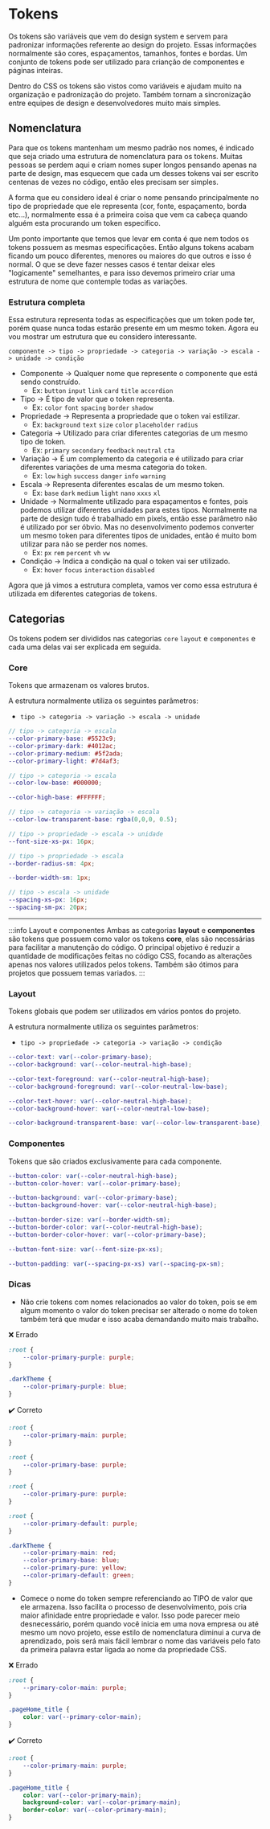 # Tokens
Os tokens são variáveis que vem do design system e servem para padronizar informações referente ao design do projeto. Essas informações normalmente são cores, espaçamentos, tamanhos, fontes e bordas. Um conjunto de tokens pode ser utilizado para crianção de componentes e páginas inteiras.

Dentro do CSS os tokens são vistos como variáveis e ajudam muito na organização e padronização do projeto. Também tornam a sincronização entre equipes de design e desenvolvedores muito mais simples.

## Nomenclatura
Para que os tokens mantenham um mesmo padrão nos nomes, é indicado que seja criado uma estrutura de nomenclatura para os tokens. Muitas pessoas se perdem aqui e criam nomes super longos pensando apenas na parte de design, mas esquecem que cada um desses tokens vai ser escrito centenas de vezes no código, então eles precisam ser simples.

A forma que eu considero ideal é criar o nome pensando principalmente no tipo de propriedade que ele representa (cor, fonte, espaçamento, borda etc...), normalmente essa é a primeira coisa que vem ca cabeça quando alguém esta procurando um token especifico.

Um ponto importante que temos que levar em conta é que nem todos os tokens possuem as mesmas especificações. Então alguns tokens acabam ficando um pouco diferentes, menores ou maiores do que outros e isso é normal. O que se deve fazer nesses casos é tentar deixar eles "logicamente" semelhantes, e para isso devemos primeiro criar uma estrutura de nome que contemple todas as variações.

### Estrutura completa
Essa estrutura representa todas as especificações que um token pode ter, porém quase nunca todas estarão presente em um mesmo token. Agora eu vou mostrar um estrutura que eu considero interessante.

`componente -> tipo -> propriedade -> categoria -> variação -> escala -> unidade -> condição` 

* Componente -> Qualquer nome que represente o componente que está sendo construído. 
  * Ex: `button` `input` `link` `card` `title` `accordion`
* Tipo -> É tipo de valor que o token representa. 
  * Ex: `color` `font` `spacing` `border` `shadow`
* Propriedade -> Representa a propriedade que o token vai estilizar. 
  * Ex: `background` `text` `size` `color` `placeholder` `radius`
* Categoria -> Utilizado para criar diferentes categorias de um mesmo tipo de token. 
  * Ex: `primary` `secondary` `feedback` `neutral` `cta`
* Variação -> É um complemento da categoria e é utilizado para criar diferentes variações de uma mesma categoria do token. 
  * Ex: `low` `high` `success` `danger` `info` `warning`
* Escala -> Representa diferentes escalas de um mesmo token. 
  * Ex: `base` `dark` `medium` `light` `nano` `xxxs` `xl`
* Unidade -> Normalmente utilizado para espaçamentos e fontes, pois podemos utilizar diferentes unidades para estes tipos. Normalmente na parte de design tudo é trabalhado em pixels, então esse parâmetro não é utilizado por ser óbvio. Mas no desenvolvimento podemos converter um mesmo token para diferentes tipos de unidades, então é muito bom utilizar para não se perder nos nomes.
  * Ex: `px` `rem` `percent` `vh` `vw`
* Condição -> Indica a condição na qual o token vai ser utilizado. 
  * Ex: `hover` `focus` `interaction` `disabled`
  
Agora que já vimos a estrutura completa, vamos ver como essa estrutura é utilizada em diferentes categorias de tokens.

## Categorias
Os tokens podem ser divididos nas categorias `core` `layout` e `componentes` e cada uma delas vai ser explicada em seguida.

### Core
Tokens que armazenam os valores brutos.

A estrutura normalmente utiliza os seguintes parâmetros:
- `tipo -> categoria -> variação -> escala -> unidade` 

```scss
// tipo -> categoria -> escala
--color-primary-base: #5523c9; 
--color-primary-dark: #4012ac;
--color-primary-medium: #5f2ada;
--color-primary-light: #7d4af3;

// tipo -> categoria -> escala
--color-low-base: #000000;

--color-high-base: #FFFFFF;

// tipo -> categoria -> variação -> escala
--color-low-transparent-base: rgba(0,0,0, 0.5);

// tipo -> propriedade -> escala -> unidade
--font-size-xs-px: 16px;

// tipo -> propriedade -> escala
--border-radius-sm: 4px;

--border-width-sm: 1px;

// tipo -> escala -> unidade
--spacing-xs-px: 16px;
--spacing-sm-px: 20px;
```

---

:::info Layout e componentes
Ambas as categorias **layout** e **componentes** são tokens que possuem como valor os tokens **core**, elas são necessárias para facilitar a manutenção do código. O principal objetivo é reduzir a quantidade de modificações feitas no código CSS, focando as alterações apenas nos valores utilizados pelos tokens. Também são ótimos para projetos que possuem temas variados.
:::

### Layout
Tokens globais que podem ser utilizados em vários pontos do projeto.

A estrutura normalmente utiliza os seguintes parâmetros:
- `tipo -> propriedade -> categoria -> variação -> condição` 

```scss
--color-text: var(--color-primary-base);
--color-background: var(--color-neutral-high-base);

--color-text-foreground: var(--color-neutral-high-base);
--color-background-foreground: var(--color-neutral-low-base);

--color-text-hover: var(--color-neutral-high-base);
--color-background-hover: var(--color-neutral-low-base);

--color-background-transparent-base: var(--color-low-transparent-base);
```

### Componentes
Tokens que são criados exclusivamente para cada componente.
```scss
--button-color: var(--color-neutral-high-base);
--button-color-hover: var(--color-primary-base);

--button-background: var(--color-primary-base);
--button-background-hover: var(--color-neutral-high-base);

--button-border-size: var(--border-width-sm);
--button-border-color: var(--color-neutral-high-base);
--button-border-color-hover: var(--color-primary-base);

--button-font-size: var(--font-size-px-xs);

--button-padding: var(--spacing-px-xs) var(--spacing-px-sm);
```

### Dicas
* Não crie tokens com nomes relacionados ao valor do token, pois se em algum momento o valor do token precisar ser alterado o nome do token também terá que mudar e isso acaba demandando muito mais trabalho.

:x: Errado

```scss
:root {
	--color-primary-purple: purple;
}

.darkTheme {
	--color-primary-purple: blue;
}
```

:heavy_check_mark: Correto

```scss
:root {
	--color-primary-main: purple;
}

:root {
	--color-primary-base: purple;
}

:root {
	--color-primary-pure: purple;
}

:root {
	--color-primary-default: purple;
}

.darkTheme {
	--color-primary-main: red;
	--color-primary-base: blue;
	--color-primary-pure: yellow;
	--color-primary-default: green;
}
```

* Comece o nome do token sempre referenciando ao TIPO de valor que ele armazena. Isso facilita o processo de desenvolvimento, pois cria maior afinidade entre propriedade e valor. Isso pode parecer meio desnecessário, porém quando você inicia em uma nova empresa ou até mesmo um novo projeto, esse estilo de nomenclatura diminui a curva de aprendizado, pois será mais fácil lembrar o nome das variáveis pelo fato da primeira palavra estar ligada ao nome da propriedade CSS.
  
:x: Errado

```scss
:root {
	--primary-color-main: purple;
}

.pageHome_title {
	color: var(--primary-color-main);
}
```

:heavy_check_mark: Correto

```scss
:root {
	--color-primary-main: purple;
}

.pageHome_title {
	color: var(--color-primary-main);
	background-color: var(--color-primary-main);
	border-color: var(--color-primary-main);
}
```